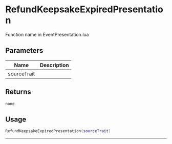 # RefundKeepsakeExpiredPresentation

Function name in EventPresentation.lua

## Parameters

| Name        | Description |
| ----------- | ----------- |
| sourceTrait |             |

## Returns

`none`

## Usage

```lua
RefundKeepsakeExpiredPresentation(sourceTrait)
```

---
